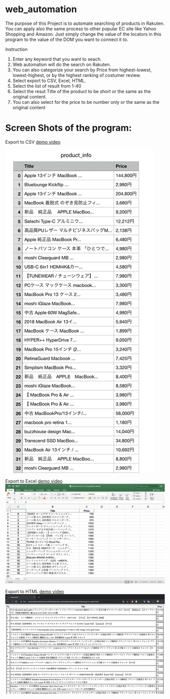 # web_automation

The purpose of this Project is to automate searching of products in Rakuten. You can apply also the same process to other
popular EC site like Yahoo Shopping and Amazon. Just simply change the value of the locators in this program to the value 
of the DOM you want to connect it to.

Instruction 
1. Enter any keyword that you want to seach.
2. Web automation will do the search on Rakuten.
3. You can also categorize your search by Price from highest-lowest, lowest-highest, or by the highest ranking of costumer review.
4. Select export to CSV, Excel, HTML.
5. Select the list of result from 1-40
6. Select the resut Title of the product to be short or the same as the original content.
7. You can also select for the price to be number only or the same as the original content


# Screen Shots of the program:

Export to CSV
[demo video](https://photos.app.goo.gl/GTYqeQPyUo52FDndA)

![sample result](https://github.com/loftdev/web_automation/blob/master/image/csv.png)


Export to Excel
[demo video](https://photos.app.goo.gl/YRP5b1h9eSzS1NDT6)
![sample result](https://github.com/loftdev/web_automation/blob/master/image/Excel.png)

Export to HTML
[demo video](https://photos.app.goo.gl/XCeMhjSKu8GDYxpf9)
![sample result](https://github.com/loftdev/web_automation/blob/master/image/html.png)

